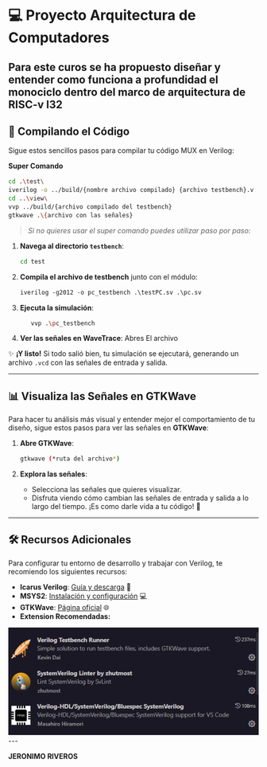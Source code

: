 
# 💻 Proyecto Arquitectura de Computadores

Para este curos se ha propuesto diseñar y entender como funciona a profundidad el monociclo dentro del marco de arquitectura de RISC-v I32
---

## 🚀 Compilando el Código

Sigue estos sencillos pasos para compilar tu código MUX en Verilog:

 **Super Comando**
```bash
cd .\test\
iverilog -o ../build/{nombre archivo compilado} {archivo testbench}.v ../components/{archivo creador de entidad}
cd ..\view\
vvp ../build/{archivo compilado del testbench}
gtkwave .\{archivo con las señales}
   ```

> *Si no quieres usar el super comando puedes utilizar paso por paso:*

1. **Navega al directorio `testbench`**:
   ```bash
   cd test
   ```

2. **Compila el archivo de testbench**  junto con el módulo:
   ```systemVerilog
   iverilog -g2012 -o pc_testbench .\testPC.sv .\pc.sv
   ```

3. **Ejecuta la simulación**:
   ```bash
      vvp .\pc_testbench
   ```

4. **Ver las señales en WaveTrace**:
   Abres El archivo

✨ **¡Y listo!** Si todo salió bien, tu simulación se ejecutará, generando un archivo `.vcd` con las señales de entrada y salida.



---

## 📊 Visualiza las Señales en GTKWave

Para hacer tu análisis más visual y entender mejor el comportamiento de tu diseño, sigue estos pasos para ver las señales en **GTKWave**:

1. **Abre GTKWave**:
   ```bash
   gtkwave (*ruta del archivo*)
   ```

2. **Explora las señales**:
   - Selecciona las señales que quieres visualizar.
   - Disfruta viendo cómo cambian las señales de entrada y salida a lo largo del tiempo. ¡Es como darle vida a tu código! 🎉

---

## 🛠️ Recursos Adicionales

Para configurar tu entorno de desarrollo y trabajar con Verilog, te recomiendo los siguientes recursos:

- **Icarus Verilog**: [Guía y descarga](https://bleyer.org/icarus/) 📘
- **MSYS2**: [Instalación y configuración](https://www.msys2.org/) 💻
- **GTKWave**: [Página oficial](https://gtkwave.sourceforge.net/) 🌐
- **Extension Recomendadas:**
<img src="./assets/Extensions.png">
---


**JERONIMO RIVEROS**
